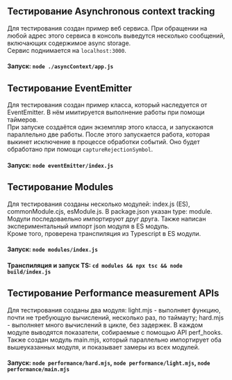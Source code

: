 ## Тестирование Asynchronous context tracking

Для тестирования создан пример веб сервиса. При обращении на любой адрес этого сервиса в консоль выведутся несколько сообщений, включающих содержимое async storage.    
Сервис поднимается на `localhost:3000`.  

#### Запуск: `node ./asyncContext/app.js`

## Тестирование EventEmitter

Для тестирования создан пример класса, который наследуется от EventEmitter. В нём имитируется выполнение работы при помощи таймеров.  
При запуске создаётся один экземпляр этого класса, и запускаются параллельно две работы. После этого запускается работа, которая выкинет исключение в процессе обработки событий. Оно будет обработано при помощи `captureRejectionSymbol`.

#### Запуск: `node eventEmitter/index.js`

## Тестирование Modules

Для тестирования созданы несколько модулей: index.js (ES), commonModule.cjs, esModule.js. В package.json указан type: module. Модули последоваельно импортируют друг друга. Также написан экспериментальный импорт json модуля в ES модуль.  
Кроме того, проверена транспиляция из Typescript в ES модули.

#### Запуск: `node modules/index.js`
#### Транспиляция и запуск TS: `cd modules && npx tsc && node build/index.js`

## Тестирование Performance measurement APIs

Для тестирования созданы два модуля: light.mjs - выполняет функцию, почти не требующую вычислений, несколько раз, по таймауту; hard.mjs - выполняет много вычислений в цикле, без задержек. В каждом модуле выводятся показатели, собираемые с помощью API perf_hooks.  
Также создан модуль main.mjs, который параллельно импортирует оба вышеуказанных модуля, и показывает замеры из всех модулей.

#### Запуск: `node performance/hard.mjs`, `node performance/light.mjs`, `node performance/main.mjs`
